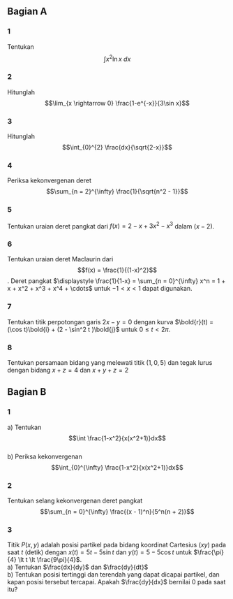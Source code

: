 ## Bagian A

### 1
Tentukan $$\int x^2 \ln x \ dx$$

### 2
Hitunglah $$\lim_{x \rightarrow 0} \frac{1-e^{-x}}{3\sin x}$$

### 3
Hitunglah $$\int_{0}^{2} \frac{dx}{\sqrt{2-x}}$$

### 4
Periksa kekonvergenan deret $$\sum_{n = 2}^{\infty} \frac{1}{\sqrt{n^2 - 1}}$$

### 5
Tentukan uraian deret pangkat dari $f(x) = 2 - x + 3x^2 - x^3$ dalam $(x - 2)$.

### 6
Tentukan uraian deret Maclaurin dari $$f(x) = \frac{1}{(1-x)^2}$$. Deret pangkat $\displaystyle \frac{1}{1-x} = \sum_{n = 0}^{\infty} x^n = 1 + x + x^2 + x^3 + x^4 + \cdots$ untuk $-1 \lt x \lt 1$ dapat digunakan.

### 7
Tentukan titik perpotongan garis $2x - y = 0$ dengan kurva $\bold{r}(t) = (\cos t)\bold{i} + (2 - \sin^2 t )\bold{j}$ untuk $0 \le t \lt 2\pi$.

### 8
Tentukan persamaan bidang yang melewati titik $(1,0,5)$ dan tegak lurus dengan bidang $x + z = 4$ dan $x + y + z = 2$

## Bagian B

### 1
a) Tentukan $$\int \frac{1-x^2}{x(x^2+1)}dx$$  
b) Periksa kekonvergenan $$\int_{0}^{\infty} \frac{1-x^2}{x(x^2+1)}dx$$

### 2
Tentukan selang kekonvergenan deret pangkat $$\sum_{n = 0}^{\infty} \frac{(x - 1)^n}{5^n(n + 2)}$$

### 3
Titik $P(x,y)$ adalah posisi partikel pada bidang koordinat Cartesius $(xy)$ pada saat $t$ (detik) dengan $x(t) = 5t - 5 \sin t$ dan $y(t) = 5 - 5 \cos t$ untuk $\frac{\pi}{4} \lt t \lt \frac{9\pi}{4}$.  
a) Tentukan $\frac{dx}{dy}$ dan $\frac{dy}{dt}$  
b) Tentukan posisi tertinggi dan terendah yang dapat dicapai partikel, dan kapan posisi tersebut tercapai. Apakah $\frac{dy}{dx}$ bernilai $0$ pada saat itu?